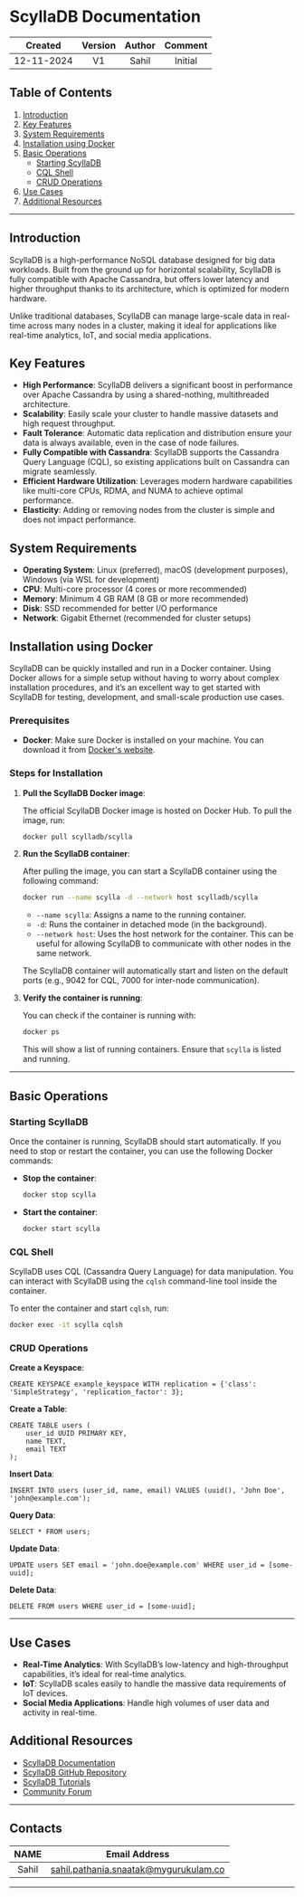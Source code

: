 
# ScyllaDB Documentation
| Created     |    Version   | Author | Comment |
|:------------------:|:-------------:|:-------------:|:-------------:|
| 12-11-2024   | V1   | Sahil | Initial 


## Table of Contents

1. [Introduction](#introduction)
2. [Key Features](#key-features)
3. [System Requirements](#system-requirements)
4. [Installation using Docker](#installation-using-docker)
5. [Basic Operations](#basic-operations)
    - [Starting ScyllaDB](#starting-scylladb)
    - [CQL Shell](#cql-shell)
    - [CRUD Operations](#crud-operations)
6. [Use Cases](#use-cases)
7. [Additional Resources](#additional-resources)

---

## Introduction

ScyllaDB is a high-performance NoSQL database designed for big data workloads. Built from the ground up for horizontal scalability, ScyllaDB is fully compatible with Apache Cassandra, but offers lower latency and higher throughput thanks to its architecture, which is optimized for modern hardware.

Unlike traditional databases, ScyllaDB can manage large-scale data in real-time across many nodes in a cluster, making it ideal for applications like real-time analytics, IoT, and social media applications.

## Key Features

- **High Performance**: ScyllaDB delivers a significant boost in performance over Apache Cassandra by using a shared-nothing, multithreaded architecture.
- **Scalability**: Easily scale your cluster to handle massive datasets and high request throughput.
- **Fault Tolerance**: Automatic data replication and distribution ensure your data is always available, even in the case of node failures.
- **Fully Compatible with Cassandra**: ScyllaDB supports the Cassandra Query Language (CQL), so existing applications built on Cassandra can migrate seamlessly.
- **Efficient Hardware Utilization**: Leverages modern hardware capabilities like multi-core CPUs, RDMA, and NUMA to achieve optimal performance.
- **Elasticity**: Adding or removing nodes from the cluster is simple and does not impact performance.

## System Requirements

- **Operating System**: Linux (preferred), macOS (development purposes), Windows (via WSL for development)
- **CPU**: Multi-core processor (4 cores or more recommended)
- **Memory**: Minimum 4 GB RAM (8 GB or more recommended)
- **Disk**: SSD recommended for better I/O performance
- **Network**: Gigabit Ethernet (recommended for cluster setups)

## Installation using Docker

ScyllaDB can be quickly installed and run in a Docker container. Using Docker allows for a simple setup without having to worry about complex installation procedures, and it’s an excellent way to get started with ScyllaDB for testing, development, and small-scale production use cases.

### Prerequisites

- **Docker**: Make sure Docker is installed on your machine. You can download it from [Docker's website](https://www.docker.com/get-started).

### Steps for Installation

1. **Pull the ScyllaDB Docker image**:

    The official ScyllaDB Docker image is hosted on Docker Hub. To pull the image, run:

    ```bash
    docker pull scylladb/scylla
    ```

2. **Run the ScyllaDB container**:

    After pulling the image, you can start a ScyllaDB container using the following command:

    ```bash
    docker run --name scylla -d --network host scylladb/scylla
    ```

    - `--name scylla`: Assigns a name to the running container.
    - `-d`: Runs the container in detached mode (in the background).
    - `--network host`: Uses the host network for the container. This can be useful for allowing ScyllaDB to communicate with other nodes in the same network.
  
    The ScyllaDB container will automatically start and listen on the default ports (e.g., 9042 for CQL, 7000 for inter-node communication).

3. **Verify the container is running**:

    You can check if the container is running with:

    ```bash
    docker ps
    ```

    This will show a list of running containers. Ensure that `scylla` is listed and running.

---

## Basic Operations

### Starting ScyllaDB

Once the container is running, ScyllaDB should start automatically. If you need to stop or restart the container, you can use the following Docker commands:

- **Stop the container**:

    ```bash
    docker stop scylla
    ```

- **Start the container**:

    ```bash
    docker start scylla
    ```

### CQL Shell

ScyllaDB uses CQL (Cassandra Query Language) for data manipulation. You can interact with ScyllaDB using the `cqlsh` command-line tool inside the container.

To enter the container and start `cqlsh`, run:

```bash
docker exec -it scylla cqlsh
```

### CRUD Operations

**Create a Keyspace**:

```cql
CREATE KEYSPACE example_keyspace WITH replication = {'class': 'SimpleStrategy', 'replication_factor': 3};
```

**Create a Table**:

```cql
CREATE TABLE users (
    user_id UUID PRIMARY KEY,
    name TEXT,
    email TEXT
);
```

**Insert Data**:

```cql
INSERT INTO users (user_id, name, email) VALUES (uuid(), 'John Doe', 'john@example.com');
```

**Query Data**:

```cql
SELECT * FROM users;
```

**Update Data**:

```cql
UPDATE users SET email = 'john.doe@example.com' WHERE user_id = [some-uuid];
```

**Delete Data**:

```cql
DELETE FROM users WHERE user_id = [some-uuid];
```

---

## Use Cases

- **Real-Time Analytics**: With ScyllaDB’s low-latency and high-throughput capabilities, it’s ideal for real-time analytics.
- **IoT**: ScyllaDB scales easily to handle the massive data requirements of IoT devices.
- **Social Media Applications**: Handle high volumes of user data and activity in real-time.

## Additional Resources

- [ScyllaDB Documentation](https://scylladb.com/docs/)
- [ScyllaDB GitHub Repository](https://github.com/scylladb/scylla)
- [ScyllaDB Tutorials](https://scylladb.com/learn/)
- [Community Forum](https://community.scylladb.com)

---
## Contacts
|    NAME           |   Email Address                       |
|:-----------------:|:-------------------------------------:|
|Sahil  | sahil.pathania.snaatak@mygurukulam.co

---


